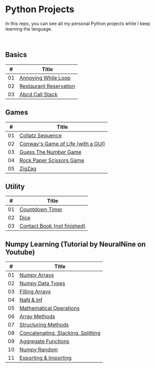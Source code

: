 # Python Projects

In this repo, you can see all my personal Python projects while I keep learning the language.

<br />

## Basics
| # |    Title    |
|---| ----------- |
|01| [Annoying While Loop](./Projects/Basics/AnnoyingWhileLoop.py) 
|02| [Restaurant Reservation](./Projects/Basics/RestaurantInput.py) 
|03| [Abcd Call Stack](./Projects/Basics/AbcdCallStack.py)


## Games
| # |    Title    |
|---| ----------- |
|01| [Collatz Sequence](./Projects/Games/CollatzSequence.py)
|02| [Conway's Game of Life (with a GUI)](./Projects/Games/ConwayGame.py) 
|03| [Guess The Number Game](./Projects/Games/GuessNumber.py) 
|04| [Rock Paper Scissors Game](./Projects/Games/RockPaperScissors.py) 
|05| [ZigZag](./Projects/Games/Zigzag.py)



## Utility
| # |    Title    |
|---| ----------- |
|01| [Countdown Timer](./Projects/Utility/CountDownTimer.py) 
|02| [Dice](./Projects/Utility/Dice.py) 
|03| [Contact Book (not finished)](./Projects/Utility/ContactBook.py) 

## Numpy Learning (Tutorial by NeuralNine on Youtube)
| # |    Title    |
|---| ----------- |
|01| [Numpy Arrays](./Projects/Numpy_Learning/01NumpyArrays.py) 
|02| [Numpy Data Types](./Projects/Numpy_Learning/02NumpyDataTypes.py)
|03| [Filling Arrays](./Projects/Numpy_Learning/03FillingArrays.py) 
|04| [NaN & Inf](./Projects/Numpy_Learning/04NaN&Inf.py) 
|05| [Mathematical Operations](./Projects/Numpy_Learning/05Math.py) 
|06| [Array Methods](./Projects/Numpy_Learning/06ArrayMethods.py) 
|07| [Structuring Methods](./Projects/Numpy_Learning/07StructuringMethods.py) 
|08| [Concatenating, Stacking, Splitting](./Projects/Numpy_Learning/08ConcatenatingStackingSplitting.py) 
|09| [Aggregate Functions](./Projects/Numpy_Learning/09AggregateFunctions.py) 
|10| [Numpy Random](./Projects/Numpy_Learning/10NumpyRandom.py) 
|11| [Exporting & Importing](./Projects/Numpy_Learning/11ExportingImporting.py) 
 

